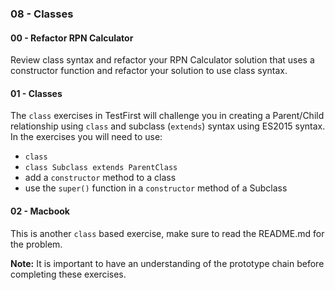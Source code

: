 ### 08 - Classes


#### 00 - Refactor RPN Calculator

Review class syntax and refactor your RPN Calculator solution that uses a constructor function and refactor your solution to use class syntax.

#### 01 - Classes

The `class` exercises in TestFirst will challenge you in creating a Parent/Child relationship using `class` and subclass (`extends`) syntax using ES2015 syntax. In the exercises you will need to use:

- `class`
- `class Subclass extends ParentClass`
- add a `constructor` method to a class
- use the `super()` function in a `constructor` method of a Subclass

#### 02 - Macbook

This is another `class` based exercise, make sure to read the README.md for the problem.





**Note:** It is important to have an understanding of the prototype chain before completing these exercises.
